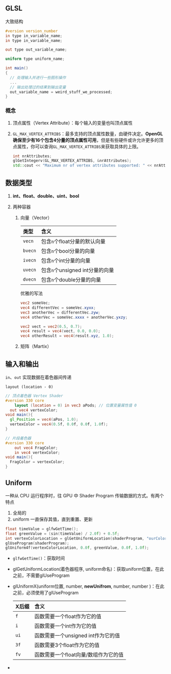 ## GLSL

大致结构

```glsl
#version version_number
in type in_variable_name;
in type in_variable_name;

out type out_variable_name;

uniform type uniform_name;

int main()
{
  // 处理输入并进行一些图形操作
  ...
  // 输出处理过的结果到输出变量
  out_variable_name = weird_stuff_we_processed;
}
```

### 概念

1. 顶点属性（Vertex Attribute）：每个输入的变量也叫顶点属性

2. `GL_MAX_VERTEX_ATTRIBS`：最多支持的顶点属性数量，由硬件决定。**OpenGL确保至少有16个包含4分量的顶点属性可用**，但是有些硬件或许允许更多的顶点属性，你可以查询`GL_MAX_VERTEX_ATTRIBS`来获取具体的上限。

   ```c++
   int nrAttributes;
   glGetIntegerv(GL_MAX_VERTEX_ATTRIBS, &nrAttributes);
   std::cout << "Maximum nr of vertex attributes supported: " << nrAttributes << std::endl;
   ```



## 数据类型



1. **int、float、double、uint、bool**

2. 两种容器

   1. 向量（Vector）

      | 类型    | 含义                            |
      | :------ | :------------------------------ |
      | `vecn`  | 包含`n`个float分量的默认向量    |
      | `bvecn` | 包含`n`个bool分量的向量         |
      | `ivecn` | 包含`n`个int分量的向量          |
      | `uvecn` | 包含`n`个unsigned int分量的向量 |
      | `dvecn` | 包含`n`个double分量的向量       |

      优雅的写法

      ```glsl
      vec2 someVec;
      vec4 differentVec = someVec.xyxx;
      vec3 anotherVec = differentVec.zyw;
      vec4 otherVec = someVec.xxxx + anotherVec.yxzy;
      
      vec2 vect = vec2(0.5, 0.7);
      vec4 result = vec4(vect, 0.0, 0.0);
      vec4 otherResult = vec4(result.xyz, 1.0);
      ```

      

   2. 矩阵（Martix）



## 输入和输出

`in`、`out` 实现数据在着色器间传递

`layout (location - 0)`

```glsl
// 顶点着色器 Vertex Shader
#version 330 core
	layout (location = 0) in vec3 aPods; // 位置变量属性值 0
  out vec4 vertexColor;
void main(){
  gl_Position = vec4(aPos, 1.0);
  vertexColor = vec4(0.5f, 0.0f, 0.0f, 1.0f);
}

// 片段着色器
#version 330 core
	out vec4 FragColor;
	in vec4 vertexColor;
void main(){
  FragColor = vertexColor;
}

```



## Uniform

一种从 CPU 运行程序时，往 GPU 中 Shader Program 传输数据的方式。有两个特点

1. 全局的
2. uniform 一直保存其值，直到重置、更新

```c++
float timeValue = glfwGetTime();
float greenValue = (sin(timeValue) / 2.0f) + 0.5f;
int vertexColorLocation = glGetUniformLocation(shaderProgram, "ourColor");
glUseProgram(shaderProgram);
glUniform4f(vertexColorLocation, 0.0f, greenValue, 0.0f, 1.0f);
```

+ `glfwGetTime()`：获取时间

+ glGetUniformLocation(着色器程序, uniform命名)：获取uniform位置，在此之前，不需要glUseProgram

+ glUniformX(uniform位置, number, **newUnifrom**, number, number )：在此之前，必须使用了glUseProgram

  | X后缀 | 含义                                 |
  | :---- | :----------------------------------- |
  | `f`   | 函数需要一个float作为它的值          |
  | `i`   | 函数需要一个int作为它的值            |
  | `ui`  | 函数需要一个unsigned int作为它的值   |
  | `3f`  | 函数需要3个float作为它的值           |
  | `fv`  | 函数需要一个float向量/数组作为它的值 |

+ 